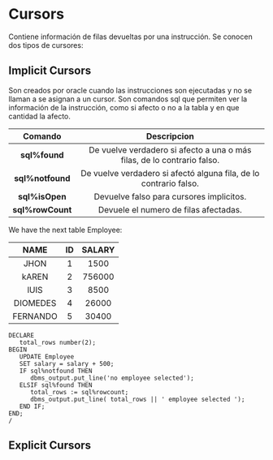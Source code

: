 # **Cursors**
Contiene información de filas devueltas por una instrucción. Se conocen dos tipos de cursores:

##  **Implicit Cursors**

Son creados por oracle cuando las instrucciones son ejecutadas y no se llaman a se asignan a un cursor. Son comandos sql que permiten ver la información de la instrucción, como si afecto o no a la tabla y en que cantidad la afecto.

|Comando|Descripcion|
| :-----: | :----:|
|**sql%found**|De vuelve verdadero si afecto a una o más filas, de lo contrario falso.|
|**sql%notfound**|De vuelve verdadero si afectó alguna fila, de lo contrario falso.|
|**sql%isOpen**|Devuelve falso para cursores implicitos.|
|**sql%rowCount**|Devuele el numero de filas afectadas.|

We have the next table Employee:

|NAME|ID|SALARY|
| :-----: | :----: | :----:|
|JHON| 1 | 1500|
|kAREN | 2 | 756000|
|lUIS | 3 | 8500|
|DIOMEDES | 4 | 26000|
|FERNANDO | 5 | 30400|

```
DECLARE  
   total_rows number(2); 
BEGIN 
   UPDATE Employee 
   SET salary = salary + 500; 
   IF sql%notfound THEN 
      dbms_output.put_line('no employee selected'); 
   ELSIF sql%found THEN 
      total_rows := sql%rowcount;
      dbms_output.put_line( total_rows || ' employee selected '); 
   END IF;  
END; 
/    
```
## **Explicit Cursors**
